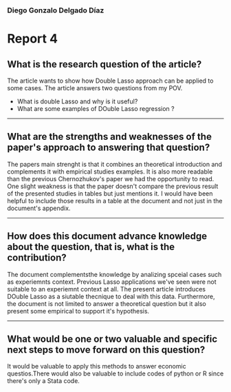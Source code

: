 ### Diego Gonzalo Delgado Díaz

# Report 4

## What is the research question of the article?

The article wants to show how Double Lasso approach can be applied to some cases. The article answers two questions from my POV.

* What is double Lasso and why is it useful?
* What are some examples of DOuble Lasso regression ?

***
## What are the strengths and weaknesses of the paper's approach to answering that question?

The papers main strenght is that it combines an theoretical introduction and complements it with empirical studies examples. It is also more readable than the previous  Chernozhukov's paper we had the opportunity to read. One slight weakness is that the paper doesn't compare the previous result of the presented studies in tables but just mentions it. I would have been helpful to include those results in a table at the document and not just in the document's appendix.

***
## How does this document advance knowledge about the question, that is, what is the contribution? 

The document complementsthe knowledge by analizing spceial cases such as experiemnts context.  Previous Lasso applications we've seen were not suitable to an experiemnt context at all. The present article introduces DOuble Lasso as a siutable thecnique to deal with this data. Furthermore, the document is not limited to answer a theoretical question but it also present some empirical to support it's hypothesis.


***
## What would be one or two valuable and specific next steps to move forward on this question?

It would be valuable to apply this methods to answer economic questios.There would also be valuable to include codes of python or R  since there's only a Stata code. 